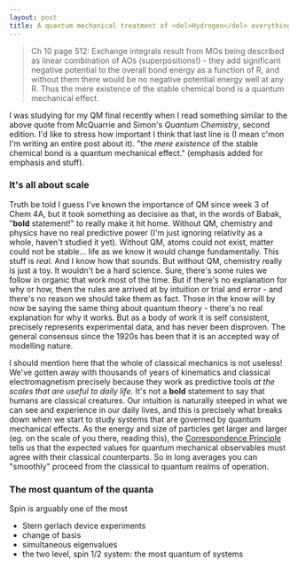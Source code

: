 ```yaml
---
layout: post
title: A quantum mechanical treatment of <del>Hydrogen</del> everything
---
```

> Ch 10 page 512: Exchange integrals result from MOs being described as linear combination of AOs (superpositions!) - they add significant negative potential to the overall bond energy as a function of R, and without them there would be no negative potential energy well at any R. Thus the mere existence of the stable chemical bond is a quantum mechanical effect. 

I was studying for my QM final recently when I read something similar to the above quote from McQuarrie and Simon's *Quantum Chemistry*, second edition. I'd like to stress how important I think that last line is (I mean c'mon I'm writing an entire post about it). "the *mere existence* of the stable chemical bond is a quantum mechanical effect." (emphasis added for emphasis and stuff). 

### It's all about scale

Truth be told I guess I've known the importance of QM since week 3 of Chem 4A, but it took something as decisive as that, in the words of Babak, "**bold** statement!" to really make it hit home. Without QM, chemistry and physics have no real predictive power (I'm just ignoring relativity as a whole, haven't studied it yet). Without QM, atoms could not exist, matter could not be stable... life as we know it would change fundamentally. This stuff is *real*. And I know how that sounds. But without QM, chemistry really is just a toy. It wouldn't be a hard science. Sure, there's some rules we follow in organic that work most of the time. But if there's no explanation for why or how, then the rules are arrived at by intuition or trial and error - and there's no reason we should take them as fact. Those in the know will by now be saying the same thing about quantum theory - there's no real explanation for why it works. But as a body of work it is self consistent, precisely represents experimental data, and has never been disproven. The general consensus since the 1920s has been that it is an accepted way of modelling nature. 

I should mention here that the whole of classical mechanics is not useless! We've gotten away with thousands of years of kinematics and classical electromagnetism precisely because they work as predictive tools *at the scales that are useful to daily life.* It's not a **bold** statement to say that humans are classical creatures. Our intuition is naturally steeped in what we can see and experience in our daily lives, and this is precisely what breaks down when we start to study systems that are governed by quantum mechanical effects. As the energy and size of particles get larger and larger (eg. on the scale of you there, reading this), the [Correspondence Principle](https://en.wikipedia.org/wiki/Correspondence_principle) tells us that the expected values for quantum mechanical observables must agree with their classical counterparts. So in long averages you can "smoothly" proceed from the classical to quantum realms of operation. 

### The most quantum of the quanta

Spin is arguably one of the most 



* Stern gerlach device experiments
* change of basis
* simultaneous eigenvalues
* the two level, spin 1/2 system: the most quantum of systems


